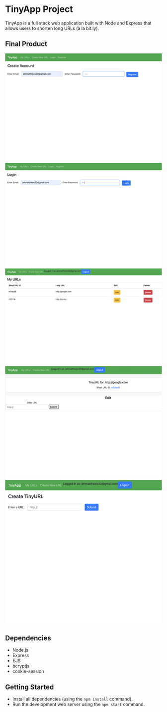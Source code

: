 
# TinyApp Project

TinyApp is a full stack web application built with Node and Express that allows users to shorten long URLs (à la bit.ly).

## Final Product

!["Screenshot of Register Page"](https://github.com/jehmatthews/tinyapp/blob/main/docs/register-page.png?raw=true)
!["Screenshot of Login Page"](https://github.com/jehmatthews/tinyapp/blob/main/docs/login-page.png?raw=true)
!["Screenshot of Register Page"](https://github.com/jehmatthews/tinyapp/blob/main/docs/urls-page.png?raw=true)
!["Screenshot of URL's Edit Page"](https://github.com/jehmatthews/tinyapp/blob/main/docs/urlsedit-page.png?raw=true)
!["Screenshot of Create URL Page"](https://github.com/jehmatthews/tinyapp/blob/main/docs/createurl-page.png?raw=true)

## Dependencies

- Node.js
- Express
- EJS
- bcryptjs
- cookie-session

## Getting Started

- Install all dependencies (using the `npm install` command).
- Run the development web server using the `npm start` command.